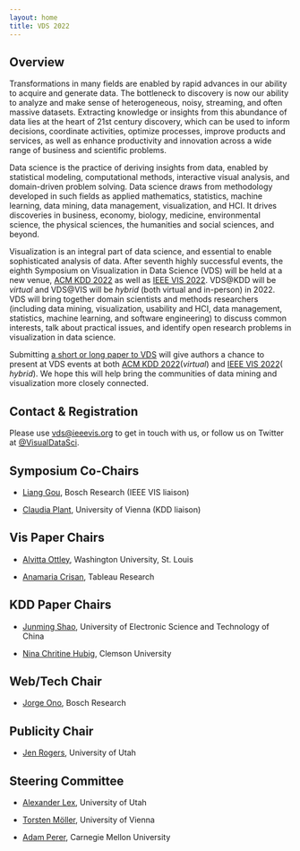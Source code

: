 ```yaml
---
layout: home
title: VDS 2022
---
```


## Overview

Transformations in many fields are enabled by rapid advances in our ability to acquire and generate data. The bottleneck to discovery is now our ability to analyze and make sense of heterogeneous, noisy, streaming, and often massive datasets. Extracting knowledge or insights from this abundance of data lies at the heart of 21st century discovery, which can be used to inform decisions, coordinate activities, optimize processes, improve products and services, as well as enhance productivity and innovation across a wide range of business and scientific problems.

Data science is the practice of deriving insights from data, enabled by statistical modeling, computational methods, interactive visual analysis, and domain-driven problem solving. Data science draws from methodology developed in such fields as applied mathematics, statistics, machine learning, data mining, data management, visualization, and HCI. It drives discoveries in business, economy, biology, medicine, environmental science, the physical sciences, the humanities and social sciences, and beyond.

Visualization is an integral part of data science, and essential to enable sophisticated analysis of data. After seventh highly successful events, the eighth Symposium on Visualization in Data Science (VDS) will be held at a new venue, [ACM KDD 2022](https://www.kdd.org/kdd2022/) as well as [IEEE VIS 2022](http://ieeevis.org/year/2022/welcome). VDS@KDD will be *virtual* and VDS@VIS will be *hybrid* (both virtual and in-person) in 2022. VDS will bring together domain scientists and methods researchers (including data mining, visualization, usability and HCI, data management, statistics, machine learning, and software engineering) to discuss common interests, talk about practical issues, and identify open research problems in visualization in data science.

Submitting [a short or long paper to VDS](http://www.visualdatascience.org/2022/cfp/) will give authors a chance to present at VDS events at both [ACM KDD 2022](https://www.kdd.org/kdd2022/)(*virtual*) and [IEEE VIS 2022](http://ieeevis.org/year/2022/welcome)( *hybrid*).  We hope this will help bring the communities of data mining and visualization more closely connected.


## Contact & Registration

Please use [vds@ieeevis.org](mailto:vds@ieeevis.org) to get in touch with us, or follow us on Twitter at [@VisualDataSci](https://twitter.com/VisualDataSci).

## Symposium Co-Chairs

- [Liang Gou](https://scholar.google.com/citations?user=x3VK0fAAAAAJ&hl=en), Bosch Research (IEEE VIS liaison)

- [Claudia Plant](https://dm.cs.univie.ac.at/team/person/59835/), University of Vienna (KDD liaison)

## Vis Paper Chairs
- [Alvitta Ottley](http://visualdata.wustl.edu), Washington University, St. Louis

- [Anamaria Crisan](https://amcrisan.github.io/), Tableau Research

## KDD Paper Chairs
- [Junming Shao](https://dm.uestc.edu.cn/junming-shao/),  University of Electronic Science and Technology of China

- [Nina Chritine Hubig](https://sites.google.com/view/dzrpt-lab/about),  Clemson University

## Web/Tech Chair
- [Jorge Ono](https://vgc.poly.edu/~jhenrique/), Bosch Research

## Publicity Chair
- [Jen Rogers](https://vdl.sci.utah.edu/team/rogers/), University of Utah 

## Steering Committee
- [Alexander Lex](http://alexander-lex.net/), University of Utah

- [Torsten Möller](https://cs.univie.ac.at/Torsten.Möller), University of Vienna 

- [Adam Perer](http://perer.org/), Carnegie Mellon University 
